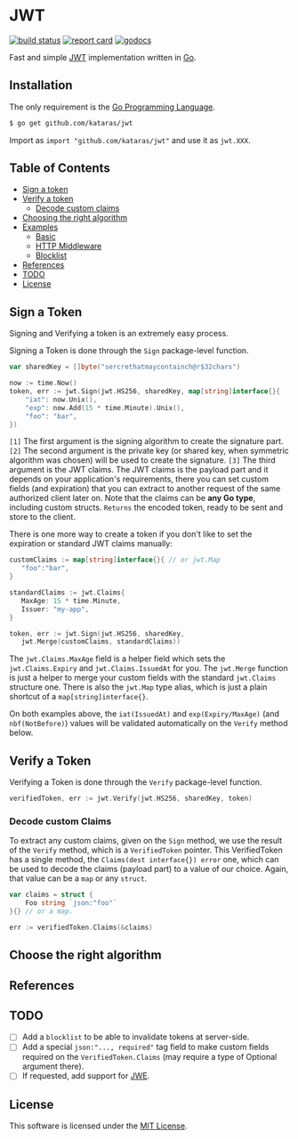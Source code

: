 # JWT

[![build status](https://img.shields.io/travis/com/kataras/jwt/master.svg?style=for-the-badge&logo=travis)](https://travis-ci.com/github/kataras/jwt) [![report card](https://img.shields.io/badge/report%20card-a%2B-ff3333.svg?style=for-the-badge)](https://goreportcard.com/report/github.com/kataras/jwt) [![godocs](https://img.shields.io/badge/go-%20docs-488AC7.svg?style=for-the-badge)](https://pkg.go.dev/github.com/kataras/jwt)

Fast and simple [JWT](https://jwt.io/) implementation written in [Go](https://golang.org/dl).

## Installation

The only requirement is the [Go Programming Language](https://golang.org/dl).

```sh
$ go get github.com/kataras/jwt
```

Import as `import "github.com/kataras/jwt"` and use it as `jwt.XXX`.

## Table of Contents

* [Sign a token](#sign-a-token)
* [Verify a token](#verify-a-token)
   * [Decode custom claims](#decode-custom-claims)
* [Choosing the right algorithm](#choose-the-right-algorithm)
* [Examples](_examples)
   * [Basic](_examples/basic/main.go)
   * [HTTP Middleware](_examples/middleware/main.go)
   * [Blocklist](_examples/blocklist/main.go)
* [References](#references)
* [TODO](#todo)
* [License](#license)

## Sign a Token

Signing and Verifying a token is an extremely easy process.

Signing a Token is done through the `Sign` package-level function.

```go
var sharedKey = []byte("sercrethatmaycontainch@r$32chars")
```

```go
now := time.Now()
token, err := jwt.Sign(jwt.HS256, sharedKey, map[string]interface{}{
    "iat": now.Unix(),
    "exp": now.Add(15 * time.Minute).Unix(),
    "foo": "bar",
})
```

`[1]` The first argument is the signing algorithm to create the signature part.
`[2]` The second argument is the private key (or shared key, when symmetric algorithm was chosen) will be used to create the signature.
`[3]` The third argument is the JWT claims. The JWT claims is the payload part and it depends on your application's requirements, there you can set custom fields (and expiration) that you can extract to another request of the same authorized client later on. Note that the claims can be **any Go type**, including custom structs. `Returns` the encoded token, ready to be sent and store to the client.

There is one more way to create a token if you don't like to set the expiration or standard JWT claims manually:

```go
customClaims := map[string]interface{}{ // or jwt.Map
   "foo":"bar",
}

standardClaims := jwt.Claims{
   MaxAge: 15 * time.Minute,
   Issuer: "my-app",
}

token, err := jwt.Sign(jwt.HS256, sharedKey, 
   jwt.Merge(customClaims, standardClaims))
```

The `jwt.Claims.MaxAge` field is a helper field which sets the `jwt.Claims.Expiry` and `jwt.Claims.IssuedAt` for you. The `jwt.Merge` function is just a helper to merge your custom fields with the standard `jwt.Claims` structure one. There is also the `jwt.Map` type alias, which is just a plain shortcut of a `map[string]interface{}`.

On both examples above, the `iat(IssuedAt)` and `exp(Expiry/MaxAge)` (and `nbf(NotBefore)`) values will be validated automatically on the `Verify` method below.

## Verify a Token

Verifying a Token is done through the `Verify` package-level function.

```go
verifiedToken, err := jwt.Verify(jwt.HS256, sharedKey, token)
```

### Decode custom Claims

To extract any custom claims, given on the `Sign` method, we use the result of the `Verify` method, which is a `VerifiedToken` pointer. This VerifiedToken has a single method, the `Claims(dest interface{}) error` one, which can be used to decode the claims (payload part) to a value of our choice. Again, that value can be a `map` or any `struct`.

```go
var claims = struct {
	Foo string `json:"foo"`
}{} // or a map.

err := verifiedToken.Claims(&claims)
```

## Choose the right algorithm

## References

## TODO

- [ ] Add a `blocklist` to be able to invalidate tokens at server-side.
- [ ] Add a special `json:"..., required"` tag field to make custom fields required on the `VerifiedToken.Claims` (may require a type of Optional argument there).
- [ ] If requested, add support for [JWE](https://tools.ietf.org/html/rfc7516#section-3).

## License

This software is licensed under the [MIT License](LICENSE).
